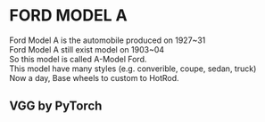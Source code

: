 # FORD MODEL A

Ford Model A is the automobile produced on 1927\~31  
Ford Model A still exist model on 1903\~04  
So this model is called A-Model Ford.  
This model have many styles (e.g. converible, coupe, sedan, truck)  
Now a day, Base wheels to custom to HotRod.  

## VGG by PyTorch
